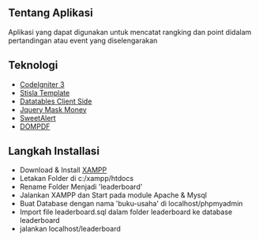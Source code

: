 ## Tentang Aplikasi

Aplikasi yang dapat digunakan untuk mencatat rangking dan point didalam pertandingan atau event yang diselengarakan

## Teknologi

- [CodeIgniter 3](https://codeigniter.com/)
- [Stisla Template](https://getstisla.com/)
- [Datatables Client Side](https://datatables.net/)
- [Jquery Mask Money](https://plugins.jquery.com/maskMoney/)
- [SweetAlert](https://sweetalert2.github.io/)
- [DOMPDF](https://github.com/dompdf/dompdf)

## Langkah Installasi

- Download & Install [XAMPP](https://www.apachefriends.org/download.html)
- Letakan Folder di c:/xampp/htdocs
- Rename Folder Menjadi 'leaderboard'
- Jalankan XAMPP dan Start pada module Apache & Mysql
- Buat Database dengan nama 'buku-usaha' di localhost/phpmyadmin
- Import file leaderboard.sql dalam folder leaderboard ke database leaderboard
- jalankan localhost/leaderboard
